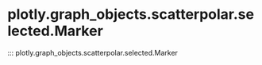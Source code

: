 # plotly.graph_objects.scatterpolar.selected.Marker

::: plotly.graph_objects.scatterpolar.selected.Marker
